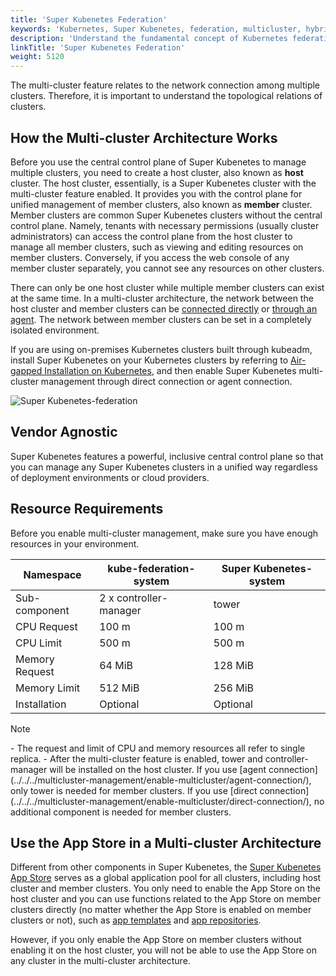 ```yaml
---
title: 'Super Kubenetes Federation'
keywords: 'Kubernetes, Super Kubenetes, federation, multicluster, hybrid-cloud'
description: 'Understand the fundamental concept of Kubernetes federation in Super Kubenetes, including member clusters and host clusters.'
linkTitle: 'Super Kubenetes Federation'
weight: 5120
---
```


The multi-cluster feature relates to the network connection among multiple clusters. Therefore, it is important to understand the topological relations of clusters.

## How the Multi-cluster Architecture Works

Before you use the central control plane of Super Kubenetes to manage multiple clusters, you need to create a host cluster, also known as **host** cluster. The host cluster, essentially, is a Super Kubenetes cluster with the multi-cluster feature enabled. It provides you with the control plane for unified management of member clusters, also known as **member** cluster. Member clusters are common Super Kubenetes clusters without the central control plane. Namely, tenants with necessary permissions (usually cluster administrators) can access the control plane from the host cluster to manage all member clusters, such as viewing and editing resources on member clusters. Conversely, if you access the web console of any member cluster separately, you cannot see any resources on other clusters.

There can only be one host cluster while multiple member clusters can exist at the same time. In a multi-cluster architecture, the network between the host cluster and member clusters can be [connected directly](../../enable-multicluster/direct-connection/) or [through an agent](../../enable-multicluster/agent-connection/). The network between member clusters can be set in a completely isolated environment.

If you are using on-premises Kubernetes clusters built through kubeadm, install Super Kubenetes on your Kubernetes clusters by referring to [Air-gapped Installation on Kubernetes](../../../installing-on-kubernetes/on-prem-kubernetes/install-ks-on-linux-airgapped/), and then enable Super Kubenetes multi-cluster management through direct connection or agent connection.

![Super Kubenetes-federation](/dist/assets/docs/v3.3/multicluster-management/introduction/kuberix-federation/kuberix-federation.png)

## Vendor Agnostic

Super Kubenetes features a powerful, inclusive central control plane so that you can manage any Super Kubenetes clusters in a unified way regardless of deployment environments or cloud providers.

## Resource Requirements

Before you enable multi-cluster management, make sure you have enough resources in your environment.

  <table>
  <thead>
  <tr>
    <th>
      Namespace
    </th>
    <th>
      kube-federation-system
    </th>
    <th>
      Super Kubenetes-system
    </th>
  </tr>
  </thead>
  <tbody>
  <tr>
    <td>
      Sub-component
    </td>
    <td>
      2 x controller-manager
    </td>
    <td>
      tower
    </td>
  </tr>
  <tr>
    <td>
      CPU Request
    </td>
    <td>
      100 m
    </td>
    <td>
      100 m
    </td>
  </tr>
  <tr>
    <td>
      CPU Limit
    </td>
    <td>
      500 m
    </td>
    <td>
      500 m
    </td>
  </tr>
  <tr>
    <td>
      Memory Request
    </td>
    <td>
      64 MiB
    </td>
    <td>
      128 MiB
    </td>
  </tr>
  <tr>
    <td>
      Memory Limit
    </td>
    <td>
      512 MiB
    </td>
    <td>
      256 MiB
    </td>
  </tr>
  <tr>
    <td>
      Installation
    </td>
    <td>
      Optional
    </td>
    <td>
      Optional
    </td>
  </tr>
  </tbody>
  </table>

<div className="notices note">
  <p>Note</p>
  <div>
    - The request and limit of CPU and memory resources all refer to single replica.
    - After the multi-cluster feature is enabled, tower and controller-manager will be installed on the host cluster. If you use [agent connection](../../../multicluster-management/enable-multicluster/agent-connection/), only tower is needed for member clusters. If you use [direct connection](../../../multicluster-management/enable-multicluster/direct-connection/), no additional component is needed for member clusters.
  </div>
</div>

## Use the App Store in a Multi-cluster Architecture

Different from other components in Super Kubenetes, the [Super Kubenetes App Store](../../../pluggable-components/app-store/) serves as a global application pool for all clusters, including host cluster and member clusters. You only need to enable the App Store on the host cluster and you can use functions related to the App Store on member clusters directly (no matter whether the App Store is enabled on member clusters or not), such as [app templates](../../../project-user-guide/application/app-template/) and [app repositories](../../../workspace-administration/app-repository/import-helm-repository/).

However, if you only enable the App Store on member clusters without enabling it on the host cluster, you will not be able to use the App Store on any cluster in the multi-cluster architecture.
